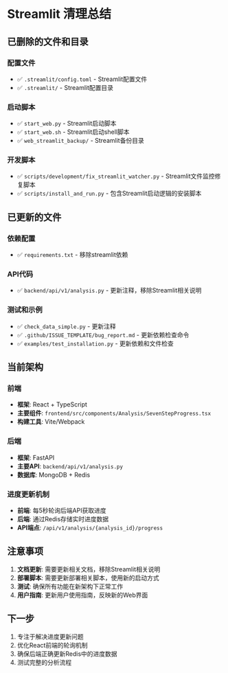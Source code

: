 # Streamlit 清理总结

## 已删除的文件和目录

### 配置文件
- ✅ `.streamlit/config.toml` - Streamlit配置文件
- ✅ `.streamlit/` - Streamlit配置目录

### 启动脚本
- ✅ `start_web.py` - Streamlit启动脚本
- ✅ `start_web.sh` - Streamlit启动shell脚本
- ✅ `web_streamlit_backup/` - Streamlit备份目录

### 开发脚本
- ✅ `scripts/development/fix_streamlit_watcher.py` - Streamlit文件监控修复脚本
- ✅ `scripts/install_and_run.py` - 包含Streamlit启动逻辑的安装脚本

## 已更新的文件

### 依赖配置
- ✅ `requirements.txt` - 移除streamlit依赖

### API代码
- ✅ `backend/api/v1/analysis.py` - 更新注释，移除Streamlit相关说明

### 测试和示例
- ✅ `check_data_simple.py` - 更新注释
- ✅ `.github/ISSUE_TEMPLATE/bug_report.md` - 更新依赖检查命令
- ✅ `examples/test_installation.py` - 更新依赖和文件检查

## 当前架构

### 前端
- **框架**: React + TypeScript
- **主要组件**: `frontend/src/components/Analysis/SevenStepProgress.tsx`
- **构建工具**: Vite/Webpack

### 后端
- **框架**: FastAPI
- **主要API**: `backend/api/v1/analysis.py`
- **数据库**: MongoDB + Redis

### 进度更新机制
- **前端**: 每5秒轮询后端API获取进度
- **后端**: 通过Redis存储实时进度数据
- **API端点**: `/api/v1/analysis/{analysis_id}/progress`

## 注意事项

1. **文档更新**: 需要更新相关文档，移除Streamlit相关说明
2. **部署脚本**: 需要更新部署相关脚本，使用新的启动方式
3. **测试**: 确保所有功能在新架构下正常工作
4. **用户指南**: 更新用户使用指南，反映新的Web界面

## 下一步

1. 专注于解决进度更新问题
2. 优化React前端的轮询机制
3. 确保后端正确更新Redis中的进度数据
4. 测试完整的分析流程